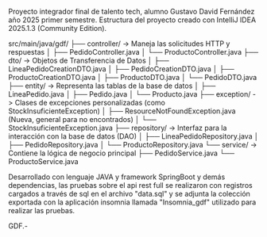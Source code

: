 Proyecto integrador final de talento tech, alumno Gustavo David Fernández año 2025 primer semestre.
Estructura del proyecto creado con IntelliJ IDEA 2025.1.3 (Community Edition).

 src/main/java/gdf/
├── controller/  -> Maneja las solicitudes HTTP y respuestas
│   ├── PedidoController.java
│   └── ProductoController.java
├── dto/         -> Objetos de Transferencia de Datos
│   ├── LineaPedidoCreationDTO.java
│   ├── PedidoCreationDTO.java
│   ├── ProductoCreationDTO.java
│   ├── ProductoDTO.java
│   └── PedidoDTO.java
├── entity/      -> Representa las tablas de la base de datos
│   ├── LineaPedido.java
│   ├── Pedido.java
│   └── Producto.java
├── exception/   -> Clases de excepciones personalizadas (como StockInsuficienteException)
│   ├── ResourceNotFoundException.java (Nueva, general para no encontrados)
│   └── StockInsuficienteException.java
├── repository/  -> Interfaz para la interacción con la base de datos (DAO)
│   ├── LineaPedidoRepository.java
│   ├── PedidoRepository.java
│   └── ProductoRepository.java
└── service/     -> Contiene la lógica de negocio principal
    ├── PedidoService.java
    └── ProductoService.java

Desarrollado con lenguaje JAVA y framework SpringBoot y demás dependencias, las pruebas sobre el api rest full se realizaron con registros cargados a través de sql en el archivo "data.sql" y se adjunta la colección exportada con la aplicación insomnia llamada "Insomnia_gdf" utilizado para realizar las pruebas.

GDF.-
